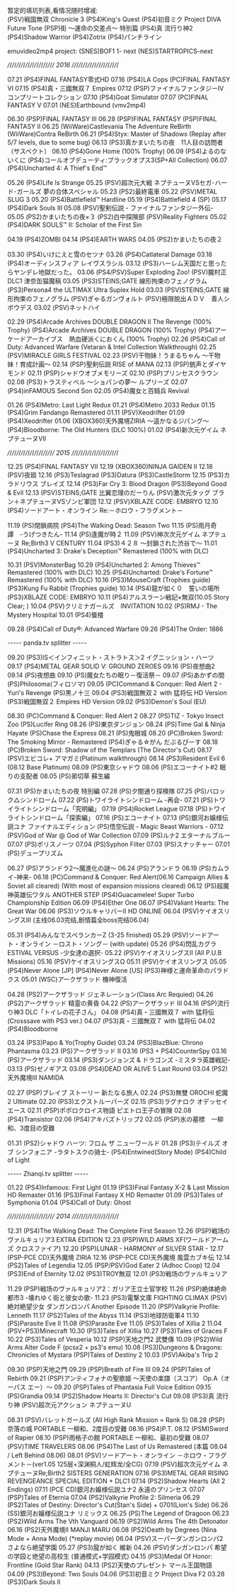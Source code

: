 暂定的填坑列表,看情况随时增减:  
(PSV)戦国無双 Chronicle 3
(PS4)King's Quest
(PS4)初音ミク Project DIVA Future Tone
(PSP)街 〜運命の交差点〜 特別篇
(PS4)真 流行り神2
(PS4)Shadow Warrior
(PS4)Zotrix
(PS4)パンチライン


emuvideo2mp4 project:
(SNES)BOF1 1- next
(NES)STARTROPICS-next
 


_/_/_/_/_/_/_/_/_/_/_/_/_/_/_/_/_/_/_/_/_/ 2016 _/_/_/_/_/_/_/_/_/_/_/_/_/_/_/_/_/_/_/_/_/





07.21
(PS4)FINAL FANTASY零式HD
07.16
(PS4)LA Cops
(PC)FINAL FANTASY VI
07.15
(PS4)真・三國無双７ Empires
07.12
(PSP)ファイナルファンタジーIV コンプリートコレクション
07.10
(PS4)Goat Simulator
07.07
(PC)FINAL FANTASY V
07.01
(NES)Earthbound (vmv2mp4)

06.30
(PSP)FINAL FANTASY III
06.28
(PSP)FINAL FANTASY 
(PSP)FINAL FANTASY II
06.25
(WiiWare)Castlevania The Adventure ReBirth
(WiiWare)Contra ReBirth
06.21
(PS4)Styx: Master of Shadows (Replay after 5/7 levels, due to some bug)
06.13
(PS3)真かまいたちの夜　11人目の訪問者（サスペクト）
06.10
(PS4)Gone Home (100% Trophy)
06.09
(PS4)よるのないくに
(PS4)コールオブデューティ:ブラックオプス3(SP+All Collection)
06.07
(PS4)Uncharted 4: A Thief's End™

05.26
(PS4)Life Is Strange
05.25
(PSV)超次元大戦 ネプテューヌVSセガ･ハード･ガールズ 夢の合体スペシャル
05.23
(PS2)最終電車
05.22
(PSV)METAL SLUG 3
05.20
(PS4)Battlefield™ Hardline
05.19
(PS4)Battlefield 4 (SP)
05.17
(PS4)Dark Souls III
05.08
(PSV)聖剣伝説 - ファイナルファンタジー外伝-
05.05
(PS2)かまいたちの夜×３
(PS2)白中探険部
(PSV)Reality Fighters
05.02
(PS4)DARK SOULS™ II: Scholar of the First Sin

04.19
(PS4)ZOMBI
04.14
(PS4)EARTH WARS
04.05
(PS2)かまいたちの夜２

03.30
(PS4)いけにえと雪のセツナ
03.26
(PS4)Catlateral Damage
03.18
(PS4)オーディンスフィア レイヴスラシル
03.12
(PS3)ハーレム天国だと思ったらヤンデレ地獄だった。
03.06
(PS4/PSV)Super Exploding Zoo!
(PSV)朧村正 DLC1 津奈缶猫魔稿
03.05
(PS3)STEINS;GATE 線形拘束のフェノグラム
(PS3)Persona4 the ULTIMAX Ultra Suplex Hold
03.03
(PSV)STEINS;GATE 線形拘束のフェノグラム
(PSV)ぎゃるガンヴォルト
(PSV)極限脱出ＡＤＶ　善人シボウデス
03.02
(PSV)ネットハイ

02.29
(PS4)Arcade Archives DOUBLE DRAGON II The Revenge (100% Trophy)
(PS4)Arcade Archives DOUBLE DRAGON (100% Trophy)
(PS4)アーケードアーカイブス　熱血硬派くにおくん (100% Trophy)
02.26
(PS4)Call of Duty: Advanced Warfare (Vetaran & Intel Collection Walkthrough)
02.25
(PSV)MIRACLE GIRLS FESTIVAL
02.23
(PSV)干物妹！うまるちゃん ～干物妹！育成計画～
02.14
(PSP)聖剣伝説 RISE of MANA 
02.13
(PSP)銃声とダイヤモンド
02.11
(PSP)シャドウオブメモリーズ
02.10
(PSP)プリンセスクラウン
02.08
(PS3)トラスティベル ～ショパンの夢～ ルプリーズ
02.07
(PS4)inFAMOUS Second Son
02.05
(PS4)魔女と百騎兵 Revival

01.26
(PS4)Metro: Last Light Redux
01.21
(PS4)Metro 2033 Redux
01.15
(PS4)Grim Fandango Remastered
01.11
(PSV)Xeodrifter
01.09
(PS4)Xeodrifter
01.06
(XBOX360)天外魔境ZIRIA ～遥かなるジパング～
(PS4)Bloodborne: The Old Hunters (DLC 100%)
01.02
(PS4)新次元ゲイム ネプテューヌVⅡ

_/_/_/_/_/_/_/_/_/_/_/_/_/_/_/_/_/_/_/_/_/ 2015 _/_/_/_/_/_/_/_/_/_/_/_/_/_/_/_/_/_/_/_/_/

12.25
(PS4)FINAL FANTASY VII
12.19
(XBOX360)NINJA GAIDEN II
12.18
(PSV)夜廻
12.16
(PS3)Teslagrad
(PS3)Datura
(PS3)CastleStorm
12.15
(PS3)カラドリウス ブレイズ
12.14
(PS3)Far Cry 3: Blood Dragon
(PS3)Beyond Good & Evil
12.13
(PSV)STEINS;GATE 比翼恋理のだーりん
(PSV)激次元タッグ ブラン＋ネプテューヌVSゾンビ軍団
12.12
(PSV)XBLAZE CODE: EMBRYO
12.10
(PS4)ソードアート・オンライン Re:－ホロウ・フラグメント－

11.19
(PS)閉鎖病院
(PS4)The Walking Dead: Season Two
11.15
(PS)雨月奇譚　-うげつきたん-
11.14
(PS)逢魔が時２
11.09
(PSV)神次次元ゲイム ネプテューヌ Re;Birth3 V CENTURY
11.04
(PS3)４２８ ～封鎖された渋谷で～
11.01
(PS4)Uncharted 3: Drake's Deception™ Remastered (100% with DLC)

10.31
(PSV)MonsterBag
10.29
(PS4)Uncharted 2: Among Thieves™ Remastered (100% with DLC)
10.25
(PS4)Uncharted: Drake's Fortune™ Remastered (100% with DLC)
10.16
(PS3)MouseCraft (Trophies guide)
(PS3)Kung Fu Rabbit (Trophies guide)
10.14
(PS4)龍が如く０　誓いの場所
(PS3)XBLAZE CODE: EMBRYO
10.11
(PS4)アルスラーン戦記×無双(10.05 Story Clear; )
10.04
(PSV)クリミナガールズ　INVITATION
10.02
(PS)RMJ - The Mystery Hospital
10.01
(PS4)蜃楼

09.28
(PS4)Call of Duty®: Advanced Warfare
09.26
(PS4)The Order: 1886

----- panda.tv splitter -----

09.20
(PS3)IS＜インフィニット・ストラトス＞2 イグニッション・ハーツ
09.17
(PS4)METAL GEAR SOLID V: GROUND ZEROES
09.16
(PS)夜想曲2
09.14
(PS)夜想曲
09.10
(PS)魔女たちの眠り－復活祭－
09.07
(PS)あかずの間
(PS)Philosoma(フィロソマ)
09.05
(PC)Command & Conquer: Red Alert 2 - Yuri's Revenge
(PS)黒ノ十三
09.04
(PS3)戦国無双２ with 猛将伝 HD Version
(PS3)戦国無双２ Empires HD Version
09.02
(PS3)Demon's Soul (EU)

08.30
(PC)Command & Conquer: Red Alert 2
08.27
(PS)TIZ - Tokyo Insect Zoo
(PS)Lucifer Ring
08.26
(PS)東京ダンジョン
08.24
(PS)Time Gal & Ninja Hayate
(PS)Chase the Express
08.21
(PS)鬼眼城
08.20
(PC)Broken Sword: The Smoking Mirror - Remastered
(PS4)ぎゃる☆がん だぶるぴーす
08.18
(PC)Broken Sword: Shadow of the Templars (The Director's Cut)
08.17
(PSV)エビコレ+ アマガミ(Platinum walkthrough)
08.14﻿
(PS3)Resident Evil 6 (08.12 Base Platinum)
08.09
(PS)東京シャドウ
08.06
(PS)エコーナイト#2 眠りの支配者
08.05
(PS)弟切草 蘇生編

07.31
(PS)かまいたちの夜 特別編
07.28
(PS)夕闇通り探検隊
07.25
(PS)バロック△シンドローム
07.22
(PS)トワイライトシンドローム -再会-
07.21
(PS)トワイライトシンドローム「究明編」
07.19
(PS4)Rocket League
07.18
(PS)トワイライトシンドローム「探索編」
07.16
(PS)エコーナイト
07.13
(PS)銀河お嬢様伝説ユナ ファイナルエディション
(PS)悟空伝説 - Magic Beast Warriors -
07.12
(PSV)God of War @ God of War Collection
07.09
(PS)ルナ2 エターナルブルー
07.07
(PS)ポリスノーツ
07.04
(PS)Syphon Filter
07.03
(PS)スナッチャー
07.01
(PS)デュープリズム

06.27
(PS)アランドラ2～魔進化の謎～
06.24
(PS)アランドラ
06.19
(PS)カムライ-神来-
06.18
(PC)Command & Conquer: Red Alert(06.16 Campaign Allies & Soviet all cleared)
​(With most of expansion missions cleared)
06.12
(PS)超魔神英雄伝ワタル ANOTHER STEP
(PS4)Guacamelee! Super Turbo Championship Edition
06.09
(PS4)Ether One
06.07
(PS4)Valiant Hearts: The Great War
06.06
(PS3)ソウルキャリバーII HD ONLINE
06.04
(PSV)ケイオスリングスⅢ (主线06.03完结,剧情篇全boss完结06.04)

05.31
(PS4)みんなでスペランカーZ (3-25 finished)
05.29
(PSV)ソードアート・オンライン －ロスト・ソング－ (with update)
05.26
(PS4)閃乱カグラ ESTIVAL VERSUS -少女達の選択-
05.22
(PSV)ケイオスリングスⅡ (All P.U.B Missions)
05.16
(PSV)ケイオスリングスΩ
05.11
(PSV)ケイオスリングス
05.05
(PS4)Never Alone [JP]
(PS4)Never Alone [US]
(PS3)神様と運命革命のパラドクス
05.01
(WSC)アークザラッド 機神復活

04.28
(PS2)アークザラッド ジェネレーション(Class Arc Requied)
04.26
(PS2)アークザラッド 精霊の黄昏
04.22
(PS)アークザラッド Ⅲ
04.16
(PSP)流行り神3 DLC「トイレの花子さん」
04.08
(PS4)真・三國無双７ with 猛将伝(Crosssave with PS3 ver.)
04.07
(PS3)真・三國無双７ with 猛将伝
04.02
(PS4)Bloodborne

03.24
(PS3)Papo & Yo(Trophy Guide)
03.24
(PS3)BlazBlue: Chrono Phantasma
03.23
(PS)アークザラッド II
03.16
(PS3 + PS4)CounterSpy
03.16
(PS)アークザラッド
03.14
(PS3)ダンジョンズ & ドラゴンズ -ミスタラ英雄戦記-
03.13
(PS)ゼノギアス
03.08
(PS4)DEAD OR ALIVE 5 Last Round
03.04
(PS2)天外魔境III NAMIDA

02.27
(PSP)ブレイブ ストーリー 新たなる旅人
02.24
(PS3)無雙 OROCHI 蛇魔 2 Ultimate
02.20
(PS3)エクストルーパーズ
02.15
(PS3)ラグナロク オデッセイ エース
02.11
(PSP)ポポロクロイス物語 ピエトロ王子の冒険
02.08
(PS4)Transistor
02.06
(PS4)アキバズトリップ2
02.05
(PSP)氷の墓標　一柳和、3度目の受難

01.31
(PS2)シャドウ ハーツ: フロム ザ ニューワールド
01.28
(PS3)テイルズ オブ シンフォニア -ラタトスクの骑士-
(PS4)Entwined(Story Mode)
(PS4)Child of Light

----- Zhanqi.tv splitter -----

01.22
(PS4)Infamous: First Light
01.19
(PS3)Final Fantasy X-2 & Last Mission HD Remaster
01.16
(PS3)Final Fantasy X HD Remaster
01.09
(PS3)Tales of Symphonia
01.04
(PS4)Call of Duty: Ghost

_/_/_/_/_/_/_/_/_/_/_/_/_/_/_/_/_/_/_/_/_/ 2014 _/_/_/_/_/_/_/_/_/_/_/_/_/_/_/_/_/_/_/_/_/

12.31
(PS4)The Walking Dead: The Complete First Season
12.26
(PSP)戦场のヴァルキュリア3 EXTRA EDITION
12.23
(PSP)WILD ARMS XF(ワールドアームズ クロスファイア)
12.20
(PSP)LUNAR - HARMONY of SILVER STAR -
12.17
(PSP-PCE CD)天外魔境 ZIRIA
12.16
(PSP-PCE CD)天外魔境 風雲カブキ伝
12.14
(PS2)Tales of Legendia
12.05
(PSP/PSV)God Eater 2 (Adhoc Coop)
12.04
(PS3)End of Eternity
12.02
(PS3)TROY無双
12.01
(PS3)戦场のヴァルキュリア

11.29
(PSP)戦场のヴァルキュリア2：ガリア王立士官学校
11.26
(PSP)絶体絶命都市3 -壊れゆく街と彼女の歌-
11.23
(PS3)電撃文庫 FIGHTING CLIMAX
(PSV)絶対絶望少女 ダンガンロンパ Another Episode
11.20
(PSP)Valkyrie Profile: Lenneth
11.17
(PS2)Tales of the Abyss
11.14
(PS3)地球防衛軍4
11.10
(PS)Parasite Eve II
11.08
(PS)Parasite Eve
11.05
(PS3)Tales of Xillia 2
11.04
(PSV+PS3)Minecraft
10.30
(PS3)Tales of Xillia
10.27
(PS3)Tales of Graces F
10.22
(PS3)Tales of Vesperia
10.12
(PSP)天地之門2 武雙傳
10.09
(PS2)Wild Arms Alter Code F (pcsx2 + ps3's emu)
10.08
(PS3)Dungeons & Dragons: Chronicles of Mystara
(PSP)Tales of Destiny 2
10.03
(PSV)Akiba's Trip 2

09.30
(PSP)天地之門
09.29
(PSP)Breath of Fire III
09.24
(PSP)Tales of Rebirth
09.21
(PSP)アンティフォナの聖歌姫 ～天使の楽譜（スコア） Op.A（オーパス エー）～
09.20
(PSP)Tales of Phantasia Full Voice Edition
09.15
(PS)Grandia
09.14
(PS2)Shadow Hearts II: Director's Cut
09.08
(PS3)真 流行り神
(PSV)超次元アクション ネプテューヌU

08.31
(PSV)バレットガールズ (All High Rank Mission = Rank S)
08.28
(PSP)奈落の城 PORTABLE 一柳和、2度目の受難
08.16
(PS4)P.T.
08.12
(PSM)Sword of Rapier
08.10
(PSP)雨格子の館 PORTABLE 一柳和、最初の受難
08.07
(PSV)TIME TRAVELERS
08.06
(PS4)The Last of Us Remastered (本篇 08.04 / Left Behind 08.06)
08.01
(PSV)ソードアート・オンライン －ホロウ・フラグメント－(ver1.05 125层+深渊桐人/虹辉龙/全CG)
07.19
(PSV)超次次元ゲイム ネプテューヌRe;Birth2 SISTERS GENERATION
07.16
(PS3)METAL GEAR RISING REVENGEANCE SPECIAL EDITION + DLC1
07.14
(PS2)Shadow Hearts (All 2 Endings)
07.11
(PCE CD)銀河お嬢様伝説ユナ2 永遠のプリンセス
07.07
(PSP)Tales of Eternia
07.04
(PS2)Valkyrie Profile 2: Silmeria
06.29
(PS2)Tales of Destiny: Director's Cut(Stan's Side) + 0701(Lion's Side)
06.26
(SS)銀河お嬢様伝説ユナ リミックス
06.25
(PS)The Legend of Dragoon
06.23
(PS2)Wild Arms The Vth Vanguard
06.19
(PS2)Wild Arms The 4th Detonator
06.16
(PS2)天外魔境II MANJI MARU
06.08
(PS2)Death by Degrees (Nina Mode + Anna Mode) (*replay movie)
06.04
(PSV)スーパーダンガンロンパ2 さよなら絶望学園
05.27
(PS3)龍が如く 維新
04.26
(PSV)ダンガンロンパ 希望の学园と绝望の高校生 (普通模式+学园模式)
04.15
(PS3)Medal Of Honor: Frontline (Gold Star Rank)
04.13
(PS2)天使のプレゼント マール王国物語
04.09
(PS3)Beyond: Two Souls
04.06
(PS3)初音ミク Project Diva F2
03.28
(PS3)Dark Souls II



﻿﻿﻿
